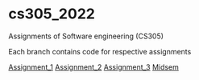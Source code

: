 # cs305_2022
Assignments of Software engineering (CS305)

Each branch contains code for respective assignments

[Assignment_1](https://github.com/dhakad-anant/cs305_2022/tree/assignment_1)
[Assignment_2](https://github.com/dhakad-anant/cs305_2022/tree/assignment_2)
[Assignment_3](https://github.com/dhakad-anant/cs305_2022/tree/assignment_3)
[Midsem](https://github.com/dhakad-anant/cs305_2022/tree/midsem)
